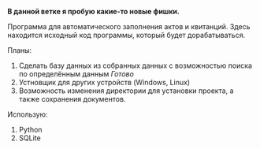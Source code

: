 **В данной ветке я пробую какие-то новые фишки.**

Программа для автоматического заполнения актов и квитанций.
Здесь находится исходный код программы, который будет дорабатываться.

Планы:

1. Сделать базу данных из собранных данных с возможностью поиска по определённым данным *Готово* 
2. Устновщик для других устройств (Windows, Linux)
3. Возможность изменения директории для установки проекта, а также сохранения документов.

Использую:
1. Python
2. SQLite